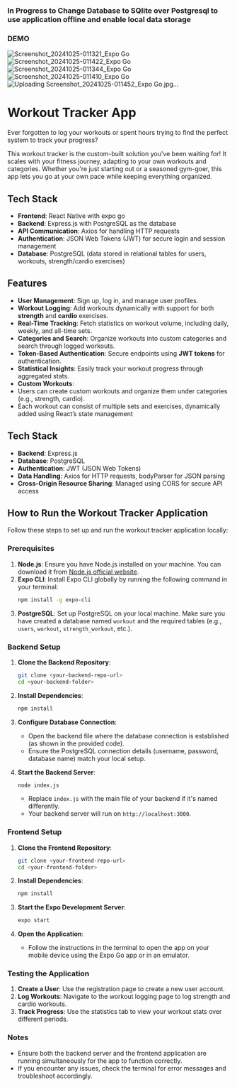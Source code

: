 ### In Progress to Change Database to SQlite over Postgresql to use application offline and enable local data storage
### DEMO
![Screenshot_20241025-011321_Expo Go](https://github.com/user-attachments/assets/cac2660d-e4c1-4280-a867-20257e8b6e97)
![Screenshot_20241025-011422_Expo Go](https://github.com/user-attachments/assets/b1455dd0-da52-453b-accc-d40c42eb3cea)
![Screenshot_20241025-011344_Expo Go](https://github.com/user-attachments/assets/33153852-01fe-4a88-bc07-4bed5e930934)
![Screenshot_20241025-011410_Expo Go](https://github.com/user-attachments/assets/75667d53-8dad-4ef3-98b7-cfd8e7d91781)
![Uploading Screenshot_20241025-011452_Expo Go.jpg…]()

# Workout Tracker App
Ever forgotten to log your workouts or spent hours trying to find the perfect system to track your progress? 

This workout tracker is the custom-built solution you've been waiting for!
It scales with your fitness journey, adapting to your own workouts and categories. Whether you're just starting out or a seasoned gym-goer, this app lets you go at your own pace while keeping everything organized.

## Tech Stack

- **Frontend**: React Native with expo go
- **Backend**: Express.js with PostgreSQL as the database
- **API Communication**: Axios for handling HTTP requests
- **Authentication**: JSON Web Tokens (JWT) for secure login and session management
- **Database**: PostgreSQL (data stored in relational tables for users, workouts, strength/cardio exercises)

## Features

- **User Management**: Sign up, log in, and manage user profiles.
- **Workout Logging**: Add workouts dynamically with support for both **strength** and **cardio** exercises.
- **Real-Time Tracking**: Fetch statistics on workout volume, including daily, weekly, and all-time sets.
- **Categories and Search**: Organize workouts into custom categories and search through logged workouts.
- **Token-Based Authentication**: Secure endpoints using **JWT tokens** for authentication.
- **Statistical Insights**: Easily track your workout progress through aggregated stats.
- **Custom Workouts**:
- Users can create custom workouts and organize them under categories (e.g., strength, cardio).
- Each workout can consist of multiple sets and exercises, dynamically added using React’s state management

## Tech Stack

- **Backend**: Express.js
- **Database**: PostgreSQL
- **Authentication**: JWT (JSON Web Tokens)
- **Data Handling**: Axios for HTTP requests, bodyParser for JSON parsing
- **Cross-Origin Resource Sharing**: Managed using CORS for secure API access

## How to Run the Workout Tracker Application

Follow these steps to set up and run the workout tracker application locally:

### Prerequisites

1. **Node.js**: Ensure you have Node.js installed on your machine. You can download it from [Node.js official website](https://nodejs.org/).
2. **Expo CLI**: Install Expo CLI globally by running the following command in your terminal:
   ```bash
   npm install -g expo-cli
   ```
3. **PostgreSQL**: Set up PostgreSQL on your local machine. Make sure you have created a database named `workout` and the required tables (e.g., `users`, `workout`, `strength_workout`, etc.).

### Backend Setup

1. **Clone the Backend Repository**:
   ```bash
   git clone <your-backend-repo-url>
   cd <your-backend-folder>
   ```

2. **Install Dependencies**:
   ```bash
   npm install
   ```

3. **Configure Database Connection**: 
   - Open the backend file where the database connection is established (as shown in the provided code).
   - Ensure the PostgreSQL connection details (username, password, database name) match your local setup.

4. **Start the Backend Server**:
   ```bash
   node index.js
   ```
   - Replace `index.js` with the main file of your backend if it's named differently.
   - Your backend server will run on `http://localhost:3000`.

### Frontend Setup

1. **Clone the Frontend Repository**:
   ```bash
   git clone <your-frontend-repo-url>
   cd <your-frontend-folder>
   ```

2. **Install Dependencies**:
   ```bash
   npm install
   ```

3. **Start the Expo Development Server**:
   ```bash
   expo start
   ```

4. **Open the Application**:
   - Follow the instructions in the terminal to open the app on your mobile device using the Expo Go app or in an emulator.

### Testing the Application

1. **Create a User**: Use the registration page to create a new user account.
2. **Log Workouts**: Navigate to the workout logging page to log strength and cardio workouts.
3. **Track Progress**: Use the statistics tab to view your workout stats over different periods.

### Notes

- Ensure both the backend server and the frontend application are running simultaneously for the app to function correctly.
- If you encounter any issues, check the terminal for error messages and troubleshoot accordingly.
